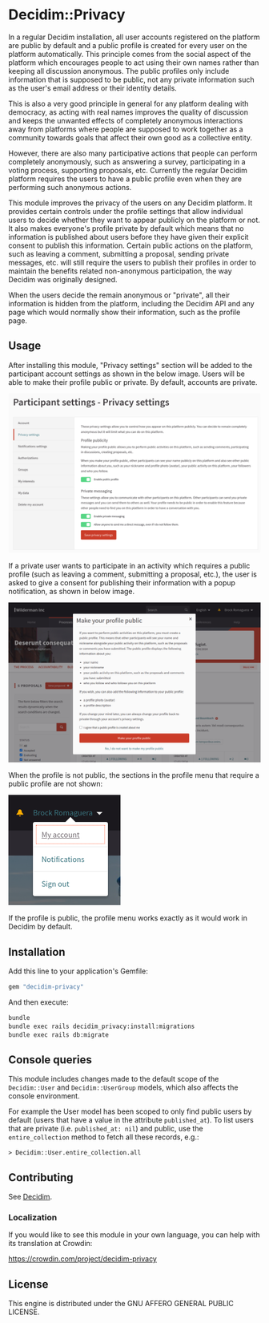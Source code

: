 # Decidim::Privacy

In a regular Decidim installation, all user accounts registered on the platform
are public by default and a public profile is created for every user on the
platform automatically. This principle comes from the social aspect of the
platform which encourages people to act using their own names rather than
keeping all discussion anonymous. The public profiles only include information
that is supposed to be public, not any private information such as the user's
email address or their identity details.

This is also a very good principle in general for any platform dealing with
democracy, as acting with real names improves the quality of discussion and
keeps the unwanted effects of completely anonymous interactions away from
platforms where people are supposed to work together as a community towards
goals that affect their own good as a collective entity.

However, there are also many participative actions that people can perform
completely anonymously, such as answering a survey, participating in a voting
process, supporting proposals, etc. Currently the regular Decidim platform
requires the users to have a public profile even when they are performing such
anonymous actions.

This module improves the privacy of the users on any Decidim platform. It
provides certain controls under the profile settings that allow individual users
to decide whether they want to appear publicly on the platform or not. It also
makes everyone's profile private by default which means that no information is
published about users before they have given their explicit consent to publish
this information. Certain public actions on the platform, such as leaving a
comment, submitting a proposal, sending private messages, etc. will still
require the users to publish their profiles in order to maintain the benefits
related non-anonymous participation, the way Decidim was originally designed.

When the users decide the remain anonymous or "private", all their information
is hidden from the platform, including the Decidim API and any page which would
normally show their information, such as the profile page.

## Usage

After installing this module, "Privacy settings" section will be added to the
participant account settings as shown in the below image. Users will be able to
make their profile public or private. By default, accounts are private.

![Privacy settings added to the participant's account settings](docs/privacy_settings.png)

If a private user wants to participate in an activity which requires a public
profile (such as leaving a comment, submitting a proposal, etc.), the user is
asked to give a consent for publishing their information with a popup
notification, as shown in below image.

![Popup opened for a private user wanting to create a new proposal](docs/public_profile_popup.png)

When the profile is not public, the sections in the profile menu that require a
public profile are not shown:

![Profile menu for non-public accounts](docs/profile_menu_private.png)

If the profile is public, the profile menu works exactly as it would work in
Decidim by default.

## Installation

Add this line to your application's Gemfile:

```ruby
gem "decidim-privacy"
```

And then execute:

```bash
bundle
bundle exec rails decidim_privacy:install:migrations
bundle exec rails db:migrate
```

## Console queries

This module includes changes made to the default scope of the `Decidim::User`
and `Decidim::UserGroup` models, which also affects the console environment.

For example the User model has been scoped to only find public users by default
(users that have a value in the attribute `published_at`). To list users that
are private (i.e. `published_at: nil`) and public, use the `entire_collection`
method to fetch all these records, e.g.:

```irb
> Decidim::User.entire_collection.all
```

## Contributing

See [Decidim](https://github.com/decidim/decidim).

### Localization

If you would like to see this module in your own language, you can help with its
translation at Crowdin:

https://crowdin.com/project/decidim-privacy

## License

This engine is distributed under the GNU AFFERO GENERAL PUBLIC LICENSE.
